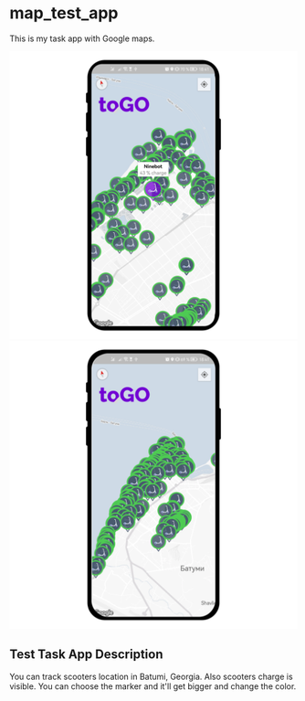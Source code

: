 # map_test_app

This is my task app with Google maps. 


![App screen](readme_assets/readme_screen1.png)
![App screen](readme_assets/readme_screen2.png) 



## Test Task App Description

You can track scooters location in Batumi, Georgia. 
Also scooters charge is visible. 
You can choose the marker and it'll get bigger and change the color.






